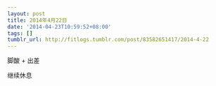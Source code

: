 ```yaml
---
layout: post
title: 2014年4月22日
date: '2014-04-23T10:59:52+08:00'
tags: []
tumblr_url: http://fitlogs.tumblr.com/post/83582651417/2014-4-22
---
```

脚酸 + 出差

继续休息
